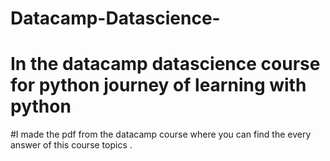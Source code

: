 # Datacamp-Datascience-
# In the datacamp  datascience course for python  journey of learning with python  
#I made the pdf from the datacamp course where you can find the every answer of this course  topics .
